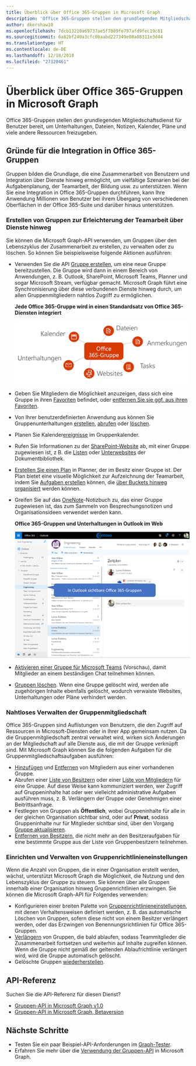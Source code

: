 ```yaml
---
title: Überblick über Office 365-Gruppen in Microsoft Graph
description: 'Office 365-Gruppen stellen den grundlegenden Mitgliedschaftsdienst für Benutzer bereit, um Unterhaltungen, Dateien, Notizen, Kalender, Pläne und viele andere Ressourcen freizugeben. '
author: dkershaw10
ms.openlocfilehash: 7dcb13210a69737ae5f7889fe797afd9fec19c81
ms.sourcegitcommit: 6a82bf240a3cfc0baabd227349e08a08311e3d44
ms.translationtype: HT
ms.contentlocale: de-DE
ms.lasthandoff: 12/18/2018
ms.locfileid: "27320461"
---
```

# <a name="overview-of-office-365-groups-in-microsoft-graph"></a>Überblick über Office 365-Gruppen in Microsoft Graph

Office 365-Gruppen stellen den grundlegenden Mitgliedschaftsdienst für Benutzer bereit, um Unterhaltungen, Dateien, Notizen, Kalender, Pläne und viele andere Ressourcen freizugeben. 

## <a name="why-integrate-with-office-365-groups"></a>Gründe für die Integration in Office 365-Gruppen   

Gruppen bilden die Grundlage, die eine Zusammenarbeit von Benutzern und Integration über Dienste hinweg ermöglicht, um vielfältige Szenarien bei der Aufgabenplanung, der Teamarbeit, der Bildung usw. zu unterstützen. Wenn Sie eine Integration in Office 365-Gruppen durchführen, kann Ihre Anwendung Millionen von Benutzer bei ihrem Übergang von verschiedenen Oberflächen in der Office 365-Suite und darüber hinaus unterstützen.  
 
### <a name="create-groups-to-facilitate-teamwork-across-services"></a>Erstellen von Gruppen zur Erleichterung der Teamarbeit über Dienste hinweg 
 
Sie können die Microsoft Graph-API verwenden, um Gruppen über den Lebenszyklus der Zusammenarbeit zu erstellen, zu verwalten oder zu löschen. So können Sie beispielsweise folgende Aktionen ausführen:  
 
- Verwenden Sie die API [Gruppe erstellen](/graph/api/group-post-groups?view=graph-rest-1.0), um eine neue Gruppe bereitzustellen. Die Gruppe wird dann in einem Bereich von Anwendungen, z. B. Outlook, SharePoint, Microsoft Teams, Planner und sogar Microsoft Stream, verfügbar gemacht. Microsoft Graph führt eine Synchronisierung über diese verbundenen Dienste hinweg durch, um allen Gruppenmitgliedern nahtlos Zugriff zu ermöglichen.  
 
    **Jede Office 365-Gruppe wird in einen Standardsatz von Office 365-Diensten integriert**

    ![Diagramm, in dem die Office 365-Gruppenintegration mit Dateien, Notizen, Aufgaben, Websites, Unterhaltungen und Kalender gezeigt wird.](images/office365-groups-concept-overview-related-services-infographic.png)  

- Geben Sie Mitgliedern die Möglichkeit anzuzeigen, dass sich eine Gruppe in ihren [Favoriten](/graph/api/group-addfavorite?view=graph-rest-1.0) befindet, oder [entfernen Sie sie ggf. aus ihren Favoriten](/graph/api/group-removefavorite?view=graph-rest-1.0). 
- Von Ihrer benutzerdefinierten Anwendung aus können Sie Gruppenunterhaltungen [erstellen](/graph/api/group-post-conversations?view=graph-rest-1.0), [abrufen](/graph/api/group-get-conversation?view=graph-rest-1.0) oder [löschen](/graph/api/group-delete-conversation?view=graph-rest-1.0). 
- Planen Sie Kalender[ereignisse](/graph/api/resources/event?view=graph-rest-1.0) im Gruppenkalender. 
- Rufen Sie Informationen zu der [SharePoint-Website](/graph/api/resources/site?view=graph-rest-1.0) ab, mit einer Gruppe zugewiesen ist, z B. die [Listen](/graph/api/list-list?view=graph-rest-1.0) oder [Unterwebsites](/graph/api/site-list-subsites?view=graph-rest-1.0) der Dokumentbibliothek. 
- [Erstellen Sie einen Plan](/graph/api/planner-post-buckets?view=graph-rest-1.0) in Planner, der im Besitz einer Gruppe ist. Der Plan bietet eine visuelle Möglichkeit zur Aufzeichnung der Teamarbeit, indem Sie [Aufgaben erstellen](/graph/api/planner-post-tasks?view=graph-rest-1.0) können, die [über Buckets hinweg organisiert](/graph/api/planner-post-buckets?view=graph-rest-1.0) werden können.  
- Greifen Sie auf das [OneNote](/graph/api/resources/onenote?view=graph-rest-1.0)-Notizbuch zu, das einer Gruppe zugewiesen ist, das zum Sammeln von Besprechungsnotizen und Organisationsideen verwendet werden kann. 
  
    **Office 365-Gruppen und Unterhaltungen in Outlook im Web**

    ![Screenshot von Outlook im Web mit aufgelisteten Gruppen im Ordner „Gruppen“](images/office365-groups-concept-overview-groups-in-outlook.png) 

- [Aktivieren einer Gruppe für Microsoft Teams](/graph/api/team-put-teams?view=graph-rest-beta) (Vorschau), damit Mitglieder an einem beständigen Chat teilnehmen können.  
- [Gruppen löschen](/graph/api/group-delete?view=graph-rest-1.0). Wenn eine Gruppe gelöscht wird, werden alle zugehörigen Inhalte ebenfalls gelöscht, wodurch verwaiste Websites, Unterhaltungen oder Pläne verhindert werden. 
 
### <a name="manage-group-membership-seamlessly"></a>Nahtloses Verwalten der Gruppenmitgliedschaft 
 
Office 365-Gruppen sind Auflistungen von Benutzern, die den Zugriff auf Ressourcen in Microsoft-Diensten oder in Ihrer App gemeinsam nutzen. Da die Gruppenmitgliedschaft zentral verwaltet wird, wirken sich Änderungen an der Mitgliedschaft auf alle Dienste aus, die mit der Gruppe verknüpft sind. Mit Microsoft Graph können Sie die folgenden Aufgaben für die Gruppenmitgliedschaftsaufgaben ausführen:
 
- [Hinzufügen](/graph/api/group-post-members?view=graph-rest-1.0) und [Entfernen](/graph/api/group-delete-members?view=graph-rest-1.0) von Mitgliedern aus einer vorhandenen Gruppe. 
- Abrufen einer [Liste von Besitzern](/graph/api/group-list-owners?view=graph-rest-1.0) oder einer [Liste von Mitgliedern](/graph/api/group-list-members?view=graph-rest-1.0) für eine Gruppe. Auf diese Weise kann kommuniziert werden, wer Zugriff auf Gruppeninhalte hat oder wer vielleicht administrative Aufgaben ausführen muss, z. B. Verlängern der Gruppe oder Genehmigen einer Beitrittsanfrage. 
- Festlegen von Gruppen als **Öffentlich**, wobei Gruppeninhalte für alle in der gleichen Organisation sichtbar sind, oder auf **Privat**, sodass Gruppeninhalte nur für Mitglieder sichtbar sind, über den Vorgang [Gruppe aktualisieren](/graph/api/group-update?view=graph-rest-1.0). 
- [Entfernen von Besitzern](/graph/api/group-delete-owners?view=graph-rest-1.0), die nicht mehr an den Besitzeraufgaben für eine bestimmte Gruppe aus der Liste von Gruppenbesitzern teilnehmen. 
 
### <a name="establish-and-maintain-group-policy-settings"></a>Einrichten und Verwalten von Gruppenrichtlinieneinstellungen 
 
Wenn die Anzahl von Gruppen, die in einer Organisation erstellt werden, wächst, unterstützt Microsoft Graph die Möglichkeit, die Nutzung und den Lebenszyklus der Gruppe zu steuern. Sie können über alle Gruppen innerhalb einer Organisation hinweg Gruppenrichtlinien erzwingen. Sie können die Microsoft Graph-API für Folgendes verwenden:

- Konfigurieren einer breiten Palette von [Gruppenrichtlinieneinstellungen](/graph/api/resources/groupsetting?view=graph-rest-1.0), mit denen Verhaltensweisen definiert werden, z. B. das automatische Löschen von Gruppen, sofern diese nicht von einem Besitzer verlängert werden, oder das Erzwingen von Benennungsrichtlinien für Office 365-Gruppen. 
- [Verlängern](/graph/api/group-renew?view=graph-rest-1.0) von Gruppen, die bald ablaufen, sodass Teammitglieder die Zusammenarbeit fortsetzen und weiterhin auf Inhalte zugreifen können. Wenn die Gruppe nicht gemäß der geltenden Ablaufrichtlinie verlängert wird, wird die Gruppe automatisch gelöscht. 
- Gelöschte Gruppen [wiederherstellen](/graph/api/directory-deleteditems-restore?view=graph-rest-1.0).

## <a name="api-reference"></a>API-Referenz
Suchen Sie die API-Referenz für diesen Dienst?

- [Gruppen-API in Microsoft Graph v1.0](/graph/api/resources/groups-overview?view=graph-rest-1.0)
- [Gruppen-API in Microsoft Graph, Betaversion](/graph/api/resources/groups-overview?view=graph-rest-beta)


## <a name="next-steps"></a>Nächste Schritte

- Testen Sie ein paar Beispiel-API-Anforderungen im [Graph-Tester](https://developer.microsoft.com/graph/graph-explorer). 
- Erfahren Sie mehr über die [Verwendung der Gruppen-API](/graph/api/resources/groups-overview?view=graph-rest-1.0) in Microsoft Graph.
